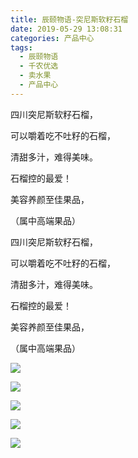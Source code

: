 ```yaml
---
title: 辰颐物语-突尼斯软籽石榴
date: 2019-05-29 13:08:31
categories: 产品中心
tags:
  - 辰颐物语
  - 千农优选
  - 卖水果
  - 产品中心
---
```




四川突尼斯软籽石榴，

可以嚼着吃不吐籽的石榴，

清甜多汁，难得美味。

石榴控的最爱！

美容养颜至佳果品，

（属中高端果品）


<!-- more -->


四川突尼斯软籽石榴，

可以嚼着吃不吐籽的石榴，

清甜多汁，难得美味。

石榴控的最爱！

美容养颜至佳果品，

（属中高端果品）

  

![](http://www.chenywuyu.com/img/upimages/mmexport1557045960944.jpg)

![](http://www.chenywuyu.com/img/upimages/mmexport1557045930956.jpg)

![](http://www.chenywuyu.com/img/upimages/mmexport1557045989061.jpg)

![](http://www.chenywuyu.com/img/upimages/mmexport1557046013139.jpg)

![](http://www.chenywuyu.com/img/upimages/mmexport1557045981246.jpg)